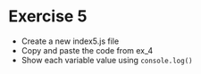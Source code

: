 # Exercise 5

* Create a new index5.js file
* Copy and paste the code from ex_4
* Show each variable value using `console.log()`